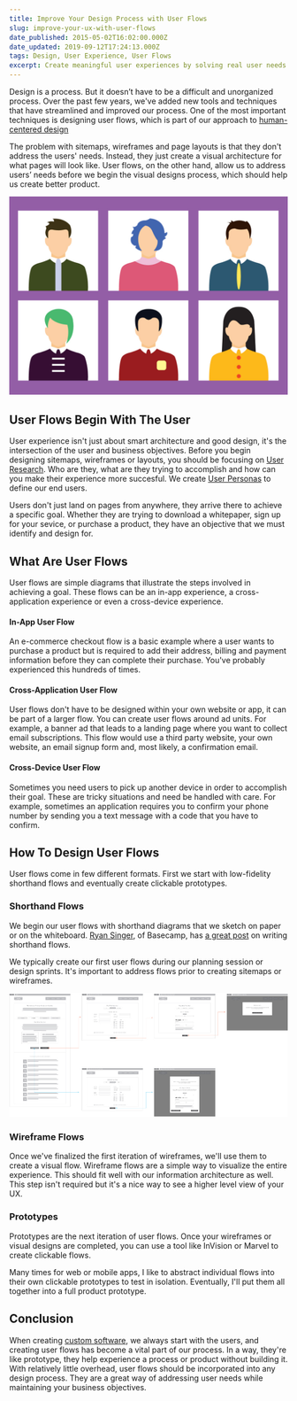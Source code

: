 ```yaml
---
title: Improve Your Design Process with User Flows
slug: improve-your-ux-with-user-flows
date_published: 2015-05-02T16:02:00.000Z
date_updated: 2019-09-12T17:24:13.000Z
tags: Design, User Experience, User Flows
excerpt: Create meaningful user experiences by solving real user needs.
---
```


Design is a process. But it doesn’t have to be a difficult and unorganized process. Over the past few years, we've added new tools and techniques that have streamlined and improved our process. One of the most important techniques is designing user flows, which is part of our approach to [human-centered design](https://blog.kohactive.com/human-centered-design/)

The problem with sitemaps, wireframes and page layouts is that they don't address the users' needs. Instead, they just create a visual architecture for what pages will look like. User flows, on the other hand, allow us to address users’ needs before we begin the visual designs process, which should help us create better product.

![Illustration of human without any faces](./image-1.png)

## User Flows Begin With The User

User experience isn't just about smart architecture and good design, it's the intersection of the user and business objectives. Before you begin designing sitemaps, wireframes or layouts, you should be focusing on [User Research](https://www.kohactive.com/playbook/designing/user-research/). Who are they, what are they trying to accomplish and how can you make their experience more succesful. We create [User Personas](https://www.kohactive.com/playbook/discovery/personas/) to define our end users.

Users don't just land on pages from anywhere, they arrive there to achieve a specific goal. Whether they are trying to download a whitepaper, sign up for your sevice, or purchase a product, they have an objective that we must identify and design for.

## What Are User Flows

User flows are simple diagrams that illustrate the steps involved in achieving a goal. These flows can be an in-app experience, a cross-application experience or even a cross-device experience.

#### In-App User Flow

An e-commerce checkout flow is a basic example where a user wants to purchase a product but is required to add their address, billing and payment information before they can complete their purchase. You've probably experienced this hundreds of times.

#### Cross-Application User Flow

User flows don't have to be designed within your own website or app, it can be part of a larger flow. You can create user flows around ad units. For example, a banner ad that leads to a landing page where you want to collect email subscriptions. This flow would use a third party website, your own website, an email signup form and, most likely, a confirmation email.

#### Cross-Device User Flow

Sometimes you need users to pick up another device in order to accomplish their goal. These are tricky situations and need be handled with care. For example, sometimes an application requires you to confirm your phone number by sending you a text message with a code that you have to confirm.

## How To Design User Flows

User flows come in few different formats. First we start with low-fidelity shorthand flows and eventually create clickable prototypes.

### Shorthand Flows

We begin our user flows with shorthand diagrams that we sketch on paper or on the whiteboard. [Ryan Singer](https://www.twitter.com/rjs), of Basecamp, has [a great post](https://signalvnoise.com/posts/1926-a-shorthand-for-designing-ui-flows) on writing shorthand flows.

We typically create our first user flows during our planning session or design sprints. It's important to address flows prior to creating sitemaps or wireframes.

![Examples of wireframe-based user flows](./image-2.png)

### Wireframe Flows

Once we've finalized the first iteration of wireframes, we'll use them to create a visual flow. Wireframe flows are a simple way to visualize the entire experience. This should fit well with our information architecture as well. This step isn't required but it's a nice way to see a higher level view of your UX.

### Prototypes

Prototypes are the next iteration of user flows. Once your wireframes or visual designs are completed, you can use a tool like InVision or Marvel to create clickable flows.

Many times for web or mobile apps, I like to abstract individual flows into their own clickable prototypes to test in isolation. Eventually, I'll put them all together into a full product prototype.

## Conclusion

When creating [custom software](https://www.kohactive.com/services/custom-software-development/), we always start with the users, and creating user flows has become a vital part of our process. In a way, they're like prototype, they help experience a process or product without building it. With relatively little overhead, user flows should be incorporated into any design process. They are a great way of addressing user needs while maintaining your business objectives.
